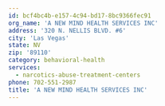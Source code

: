 ```yaml
---
id: bcf4bc4b-e157-4c94-bd17-8bc9366fec91
org_name: 'A NEW MIND HEALTH SERVICES INC'
address: '320 N. NELLIS BLVD. #6'
city: 'Las Vegas'
state: NV
zip: '89110'
category: behavioral-health
services:
  - narcotics-abuse-treatment-centers
phone: 702-551-2987
title: 'A NEW MIND HEALTH SERVICES INC'
---
```

